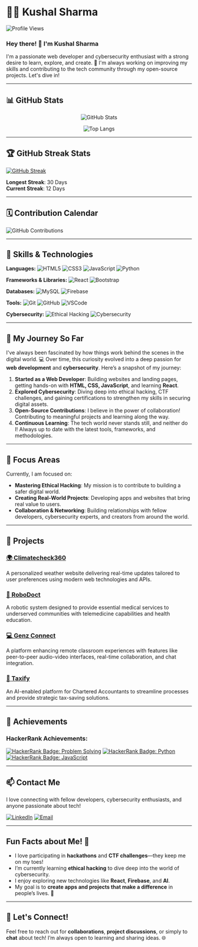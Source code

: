 # 👨‍💻 Kushal Sharma

![Profile Views](https://komarev.com/ghpvc/?username=Kushalsharma0702&color=blue)

### Hey there! 👋 I'm Kushal Sharma

I'm a passionate web developer and cybersecurity enthusiast with a strong desire to learn, explore, and create. 🚀 I'm always working on improving my skills and contributing to the tech community through my open-source projects. Let's dive in!

---

## 📊 GitHub Stats

<div align="center">
  
![GitHub Stats](https://github-readme-stats.vercel.app/api?username=Kushalsharma0702&show_icons=true&theme=light&hide=contribs,issues)

![Top Langs](https://github-readme-stats.vercel.app/api/top-langs/?username=Kushalsharma0702&layout=compact&theme=light)

</div>

---

## 🏆 GitHub Streak Stats

[![GitHub Streak](https://github-readme-streak-stats.herokuapp.com/?user=Kushalsharma0702&theme=light)](https://git.io/streak-stats)

**Longest Streak**: 30 Days  
**Current Streak**: 12 Days

---

## 🗓️ Contribution Calendar

![GitHub Contributions](https://github-readme-activity-graph.cyclic.app/graph?username=Kushalsharma0702&theme=react-dark)

---

## 🔧 Skills & Technologies

**Languages:**
![HTML5](https://img.shields.io/badge/HTML5-E34F26?style=flat-square&logo=html5&logoColor=white) ![CSS3](https://img.shields.io/badge/CSS3-1572B6?style=flat-square&logo=css3&logoColor=white) ![JavaScript](https://img.shields.io/badge/JavaScript-F7DF1E?style=flat-square&logo=javascript&logoColor=black) ![Python](https://img.shields.io/badge/Python-3776AB?style=flat-square&logo=python&logoColor=white) 

**Frameworks & Libraries:**
![React](https://img.shields.io/badge/React-61DAFB?style=flat-square&logo=react&logoColor=black) ![Bootstrap](https://img.shields.io/badge/Bootstrap-563D7C?style=flat-square&logo=bootstrap&logoColor=white)

**Databases:**
![MySQL](https://img.shields.io/badge/MySQL-4479A1?style=flat-square&logo=mysql&logoColor=white) ![Firebase](https://img.shields.io/badge/Firebase-FFCA28?style=flat-square&logo=firebase&logoColor=black)

**Tools:**
![Git](https://img.shields.io/badge/Git-F05032?style=flat-square&logo=git&logoColor=white) ![GitHub](https://img.shields.io/badge/GitHub-181717?style=flat-square&logo=github&logoColor=white) ![VSCode](https://img.shields.io/badge/VSCode-007ACC?style=flat-square&logo=visual%20studio%20code&logoColor=white)

**Cybersecurity:**
![Ethical Hacking](https://img.shields.io/badge/Ethical_Hacking-1E90FF?style=flat-square&logo=hackthebox&logoColor=white) ![Cybersecurity](https://img.shields.io/badge/Cybersecurity-FF6F61?style=flat-square&logo=defense&logoColor=white)

---

## 🌟 My Journey So Far

I've always been fascinated by how things work behind the scenes in the digital world. 💻 Over time, this curiosity evolved into a deep passion for **web development** and **cybersecurity**. Here’s a snapshot of my journey:

1. **Started as a Web Developer**: Building websites and landing pages, getting hands-on with **HTML, CSS, JavaScript**, and learning **React**.
2. **Explored Cybersecurity**: Diving deep into ethical hacking, CTF challenges, and gaining certifications to strengthen my skills in securing digital assets.
3. **Open-Source Contributions**: I believe in the power of collaboration! Contributing to meaningful projects and learning along the way. 
4. **Continuous Learning**: The tech world never stands still, and neither do I! Always up to date with the latest tools, frameworks, and methodologies.

---

## 🎯 Focus Areas

Currently, I am focused on:

- **Mastering Ethical Hacking**: My mission is to contribute to building a safer digital world.
- **Creating Real-World Projects**: Developing apps and websites that bring real value to users.
- **Collaboration & Networking**: Building relationships with fellow developers, cybersecurity experts, and creators from around the world.

---

## 🌟 Projects

### [🌍 Climatecheck360](https://github.com/Kushalsharma0702/Climatecheck360)
A personalized weather website delivering real-time updates tailored to user preferences using modern web technologies and APIs.

### [🤖 RoboDoct](https://github.com/Kushalsharma0702/RoboDoct)
A robotic system designed to provide essential medical services to underserved communities with telemedicine capabilities and health education.

### [💻 Genz Connect](https://github.com/Kushalsharma0702/GenzConnect)
A platform enhancing remote classroom experiences with features like peer-to-peer audio-video interfaces, real-time collaboration, and chat integration.

### [💼 Taxify](https://github.com/Kushalsharma0702/Taxify)
An AI-enabled platform for Chartered Accountants to streamline processes and provide strategic tax-saving solutions.

---

## 🏅 Achievements

### HackerRank Achievements:

[![HackerRank Badge: Problem Solving](https://img.shields.io/badge/-Problem%20Solving-1ba94c?style=flat-square&logo=hackerrank&logoColor=white)](https://www.hackerrank.com/sharmakushal7417)
[![HackerRank Badge: Python](https://img.shields.io/badge/-Python-1ba94c?style=flat-square&logo=hackerrank&logoColor=white)](https://www.hackerrank.com/sharmakushal7417)
[![HackerRank Badge: JavaScript](https://img.shields.io/badge/-JavaScript-1ba94c?style=flat-square&logo=hackerrank&logoColor=white)](https://www.hackerrank.com/sharmakushal7417)

---

## 📫 Contact Me

I love connecting with fellow developers, cybersecurity enthusiasts, and anyone passionate about tech!

[![LinkedIn](https://img.shields.io/badge/LinkedIn-Kushal_Sharma-blue?style=flat-square&logo=linkedin&logoColor=white)](https://www.linkedin.com/in/kushalsharma0702)
[![Email](https://img.shields.io/badge/Email-aurocodeinfo@gmail.com-red?style=flat-square&logo=gmail&logoColor=white)](mailto:aurocodeinfo@gmail.com)

---

## Fun Facts about Me! 🎉

- I love participating in **hackathons** and **CTF challenges**—they keep me on my toes!
- I’m currently learning **ethical hacking** to dive deep into the world of cybersecurity.
- I enjoy exploring new technologies like **React**, **Firebase**, and **AI**. 
- My goal is to **create apps and projects that make a difference** in people’s lives. 🌱

---

## 💬 Let's Connect!

Feel free to reach out for **collaborations**, **project discussions**, or simply to **chat** about tech! I’m always open to learning and sharing ideas. 🌐
